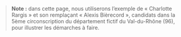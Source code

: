 > **Note :**
> dans cette page, nous utiliserons l’exemple de « Charlotte Rargis » et son remplaçant « Alexis Bièrecord », candidats dans la 5ème circonscription du département fictif du Val-du-Rhône (96), pour illustrer les démarches à faire.
